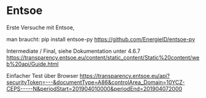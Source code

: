 # Entsoe

Erste Versuche mit Entsoe, 

man braucht: pip install entsoe-py
https://github.com/EnergieID/entsoe-py

Intermediate / Final, siehe Dokumentation unter 4.6.7
https://transparency.entsoe.eu/content/static_content/Static%20content/web%20api/Guide.html

Einfacher Test über Browser
https://transparency.entsoe.eu/api?securityToken=---&documentType=A86&controlArea_Domain=10YCZ-CEPS-----N&periodStart=201904010000&periodEnd=201904072000

